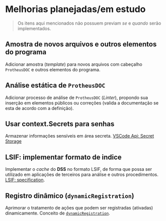 # Melhorias planejadas/em estudo

> Os itens aqui mencionados não possuem previam *se* e *quando* serão implementados.

## Amostra de novos arquivos e outros elementos do programa

Adicionar amostra (*template*) para novos arquivos com cabeçalho ``ProtheusDOC`` e outros elementos do programa.

## Análise estática de ``ProtheusDOC``

Adicionar processo de análise de ``ProtheusDOC`` (*Linter*), propondo sua inserção em elementos públicos ou correções (valida a documentação se esta de acordo com a definição).

## Usar context.Secrets para senhas

Armazenar informações sensíveis em área secreta. [VSCode Api: Secret Storage](https://code.visualstudio.com/api/references/vscode-api#SecretStorage)

## LSIF: implementar formato de indice

Implementar o *cache* do **DSS** no formato LSIF, de forma que possa ser utilizado em aplicações de terceiros para análise e outros procedimentos. [LSIF: specification](https://microsoft.github.io/language-server-protocol/specifications/lsif/0.6.0/specification/).

## Registro dinâmico (``dynamicRegistration``)

Aprimorar o tratamento de ações que podem ser registradas (ativadas) dinamicamente.
Conceito de [``dynamicRegistration``](https://microsoft.github.io/language-server-protocol/specifications/lsp/3.17/specification/#client_registerCapability).
